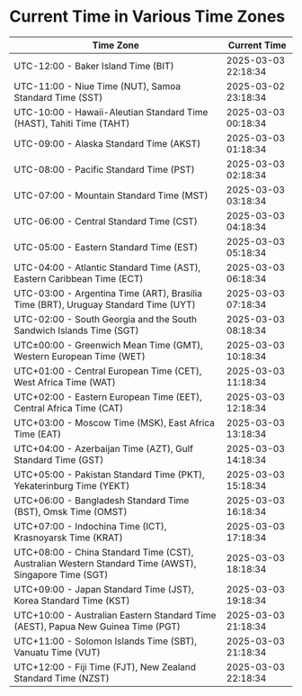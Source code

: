 # Current Time in Various Time Zones

| Time Zone | Current Time |
|-----------|--------------|
| UTC-12:00 - Baker Island Time (BIT) | 2025-03-03 22:18:34 |
| UTC-11:00 - Niue Time (NUT), Samoa Standard Time (SST) | 2025-03-02 23:18:34 |
| UTC-10:00 - Hawaii-Aleutian Standard Time (HAST), Tahiti Time (TAHT) | 2025-03-03 00:18:34 |
| UTC-09:00 - Alaska Standard Time (AKST) | 2025-03-03 01:18:34 |
| UTC-08:00 - Pacific Standard Time (PST) | 2025-03-03 02:18:34 |
| UTC-07:00 - Mountain Standard Time (MST) | 2025-03-03 03:18:34 |
| UTC-06:00 - Central Standard Time (CST) | 2025-03-03 04:18:34 |
| UTC-05:00 - Eastern Standard Time (EST) | 2025-03-03 05:18:34 |
| UTC-04:00 - Atlantic Standard Time (AST), Eastern Caribbean Time (ECT) | 2025-03-03 06:18:34 |
| UTC-03:00 - Argentina Time (ART), Brasília Time (BRT), Uruguay Standard Time (UYT) | 2025-03-03 07:18:34 |
| UTC-02:00 - South Georgia and the South Sandwich Islands Time (SGT) | 2025-03-03 08:18:34 |
| UTC±00:00 - Greenwich Mean Time (GMT), Western European Time (WET) | 2025-03-03 10:18:34 |
| UTC+01:00 - Central European Time (CET), West Africa Time (WAT) | 2025-03-03 11:18:34 |
| UTC+02:00 - Eastern European Time (EET), Central Africa Time (CAT) | 2025-03-03 12:18:34 |
| UTC+03:00 - Moscow Time (MSK), East Africa Time (EAT) | 2025-03-03 13:18:34 |
| UTC+04:00 - Azerbaijan Time (AZT), Gulf Standard Time (GST) | 2025-03-03 14:18:34 |
| UTC+05:00 - Pakistan Standard Time (PKT), Yekaterinburg Time (YEKT) | 2025-03-03 15:18:34 |
| UTC+06:00 - Bangladesh Standard Time (BST), Omsk Time (OMST) | 2025-03-03 16:18:34 |
| UTC+07:00 - Indochina Time (ICT), Krasnoyarsk Time (KRAT) | 2025-03-03 17:18:34 |
| UTC+08:00 - China Standard Time (CST), Australian Western Standard Time (AWST), Singapore Time (SGT) | 2025-03-03 18:18:34 |
| UTC+09:00 - Japan Standard Time (JST), Korea Standard Time (KST) | 2025-03-03 19:18:34 |
| UTC+10:00 - Australian Eastern Standard Time (AEST), Papua New Guinea Time (PGT) | 2025-03-03 21:18:34 |
| UTC+11:00 - Solomon Islands Time (SBT), Vanuatu Time (VUT) | 2025-03-03 21:18:34 |
| UTC+12:00 - Fiji Time (FJT), New Zealand Standard Time (NZST) | 2025-03-03 22:18:34 |
